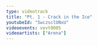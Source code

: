 ```yaml
---
type: videotrack
title: "Pt. 1 - Crack in the Ice"
youtubeId: "5wczsclUNxU"
videoevents: vevt0005
videoartists: ["Arena"]
---
```


